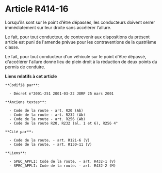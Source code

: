# Article R414-16

Lorsqu'ils sont sur le point d'être dépassés, les conducteurs doivent serrer immédiatement sur leur droite sans accélérer
l'allure.

Le fait, pour tout conducteur, de contrevenir aux dispositions du présent article est puni de l'amende prévue pour les
contraventions de la quatrième classe.

Le fait, pour tout conducteur d'un véhicule sur le point d'être dépassé, d'accélérer l'allure donne lieu de plein droit à la
réduction de deux points du permis de conduire.

**Liens relatifs à cet article**

	**Codifié par**:

	  - Décret n°2001-251 2001-03-22 JORF 25 mars 2001

	**Anciens textes**:

	  - Code de la route - art. R20 (Ab)
	  - Code de la route - art. R232 (Ab)
	  - Code de la route - art. R256 (Ab)
	  - Code de la route R20, R232 (al. 1 et 6), R256 4°

	**Cité par**:

	  - Code de la route. - art. R121-6 (V)
	  - Code de la route. - art. R130-11 (V)

	**Liens**:

	  - SPEC_APPLI: Code de la route. - art. R432-1 (V)
	  - SPEC_APPLI: Code de la route. - art. R432-2 (M)

